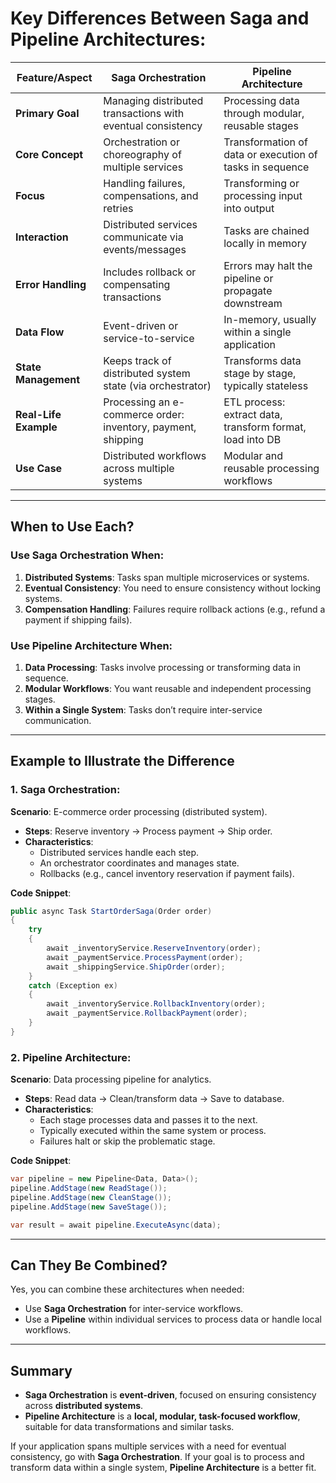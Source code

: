 # Key Differences Between Saga and Pipeline Architectures:

| Feature/Aspect                  | **Saga Orchestration**                                      | **Pipeline Architecture**                                  |
|----------------------------------|------------------------------------------------------------|----------------------------------------------------------|
| **Primary Goal**                | Managing distributed transactions with eventual consistency | Processing data through modular, reusable stages         |
| **Core Concept**                | Orchestration or choreography of multiple services          | Transformation of data or execution of tasks in sequence |
| **Focus**                       | Handling failures, compensations, and retries               | Transforming or processing input into output             |
| **Interaction**                 | Distributed services communicate via events/messages        | Tasks are chained locally in memory                     |
| **Error Handling**              | Includes rollback or compensating transactions              | Errors may halt the pipeline or propagate downstream     |
| **Data Flow**                   | Event-driven or service-to-service                         | In-memory, usually within a single application           |
| **State Management**            | Keeps track of distributed system state (via orchestrator)  | Transforms data stage by stage, typically stateless      |
| **Real-Life Example**           | Processing an e-commerce order: inventory, payment, shipping | ETL process: extract data, transform format, load into DB|
| **Use Case**                    | Distributed workflows across multiple systems               | Modular and reusable processing workflows                |

---

## When to Use Each?

### **Use Saga Orchestration When**:
1. **Distributed Systems**: Tasks span multiple microservices or systems.
2. **Eventual Consistency**: You need to ensure consistency without locking systems.
3. **Compensation Handling**: Failures require rollback actions (e.g., refund a payment if shipping fails).

### **Use Pipeline Architecture When**:
1. **Data Processing**: Tasks involve processing or transforming data in sequence.
2. **Modular Workflows**: You want reusable and independent processing stages.
3. **Within a Single System**: Tasks don’t require inter-service communication.

---

## Example to Illustrate the Difference

### 1. **Saga Orchestration**:
**Scenario**: E-commerce order processing (distributed system).
- **Steps**: Reserve inventory → Process payment → Ship order.
- **Characteristics**:
  - Distributed services handle each step.
  - An orchestrator coordinates and manages state.
  - Rollbacks (e.g., cancel inventory reservation if payment fails).

**Code Snippet**:
```csharp
public async Task StartOrderSaga(Order order)
{
    try
    {
        await _inventoryService.ReserveInventory(order);
        await _paymentService.ProcessPayment(order);
        await _shippingService.ShipOrder(order);
    }
    catch (Exception ex)
    {
        await _inventoryService.RollbackInventory(order);
        await _paymentService.RollbackPayment(order);
    }
}
```

### 2. **Pipeline Architecture**:
**Scenario**: Data processing pipeline for analytics.
- **Steps**: Read data → Clean/transform data → Save to database.
- **Characteristics**:
  - Each stage processes data and passes it to the next.
  - Typically executed within the same system or process.
  - Failures halt or skip the problematic stage.

**Code Snippet**:
```csharp
var pipeline = new Pipeline<Data, Data>();
pipeline.AddStage(new ReadStage());
pipeline.AddStage(new CleanStage());
pipeline.AddStage(new SaveStage());

var result = await pipeline.ExecuteAsync(data);
```

---

## Can They Be Combined?

Yes, you can combine these architectures when needed:
- Use **Saga Orchestration** for inter-service workflows.
- Use a **Pipeline** within individual services to process data or handle local workflows.

---

## Summary

- **Saga Orchestration** is **event-driven**, focused on ensuring consistency across **distributed systems**.
- **Pipeline Architecture** is a **local, modular, task-focused workflow**, suitable for data transformations and similar tasks.

If your application spans multiple services with a need for eventual consistency, go with **Saga Orchestration**. If your goal is to process and transform data within a single system, **Pipeline Architecture** is a better fit.
